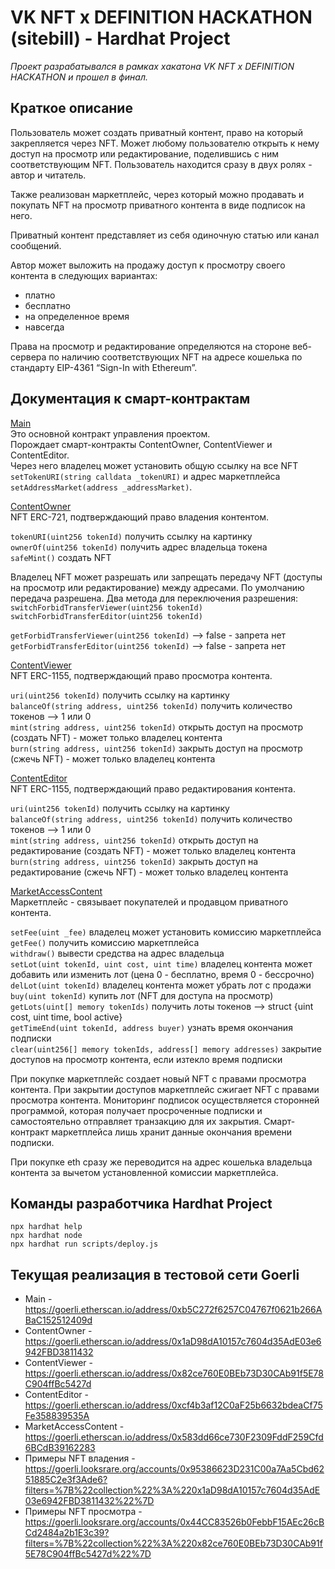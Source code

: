 # VK NFT x DEFINITION HACKATHON (sitebill) - Hardhat Project

*Проект разрабатывался в рамках хакатона VK NFT x DEFINITION HACKATHON и прошел в финал.*

## Краткое описание

Пользователь может создать приватный контент, право на который закрепляется через NFT. Может любому пользователю открыть к нему доступ на просмотр или редактирование, поделившись с ним соответствующим NFT. Пользователь находится сразу в двух ролях - автор и читатель.

Также реализован маркетплейс, через который можно продавать и покупать NFT на просмотр приватного контента в виде подписок на него.

Приватный контент представляет из себя одиночную статью или канал сообщений.

Автор может выложить на продажу доступ к просмотру своего контента в следующих вариантах:
- платно
- бесплатно
- на определенное время
- навсегда

Права на просмотр и редактирование определяются на стороне веб-сервера по наличию соответствующих NFT на адресе кошелька по стандарту EIP-4361 “Sign-In with Ethereum”.

## Документация к смарт-контрактам

<u>Main</u>\
Это основной контракт управления проектом.\
Порождает смарт-контракты ContentOwner, ContentViewer и ContentEditor.\
Через него владелец может установить общую ссылку на все NFT `setTokenURI(string calldata _tokenURI)` и адрес маркетплейса `setAddressMarket(address _addressMarket)`.

<u>ContentOwner</u>\
NFT ERC-721, подтверждающий право владения контентом.

`tokenURI(uint256 tokenId)` получить ссылку на картинку\
`ownerOf(uint256 tokenId)` получить адрес владельца токена\
`safeMint()` создать NFT

Владелец NFT может разрешать или запрещать передачу NFT (доступы на просмотр или редактирование) между адресами. По умолчанию передача разрешена. Два метода для переключения разрешения:\
`switchForbidTransferViewer(uint256 tokenId)`\
`switchForbidTransferEditor(uint256 tokenId)`

`getForbidTransferViewer(uint256 tokenId)` —> false - запрета нет\
`getForbidTransferEditor(uint256 tokenId)` —> false - запрета нет

<u>ContentViewer</u>\
NFT ERC-1155, подтверждающий право просмотра контента.

`uri(uint256 tokenId)` получить ссылку на картинку\
`balanceOf(string address, uint256 tokenId)` получить количество токенов —> 1 или 0\
`mint(string address, uint256 tokenId)` открыть доступ на просмотр (создать NFT) - может только владелец контента\
`burn(string address, uint256 tokenId)` закрыть доступ на просмотр (сжечь NFT) - может только владелец контента

<u>ContentEditor</u>\
NFT ERC-1155, подтверждающий право редактирования контента.

`uri(uint256 tokenId)` получить ссылку на картинку\
`balanceOf(string address, uint256 tokenId)` получить количество токенов —> 1 или 0\
`mint(string address, uint256 tokenId)` открыть доступ на редактирование (создать NFT) - может только владелец контента\
`burn(string address, uint256 tokenId)` закрыть доступ на редактирование (сжечь NFT) - может только владелец контента

<u>MarketAccessContent</u>\
Маркетплейс - связывает покупателей и продавцом приватного контента.

`setFee(uint _fee)` владелец может установить комиссию маркетплейса\
`getFee()` получить комиссию маркетплейса\
`withdraw()` вывести средства на адрес владельца\
`setLot(uint tokenId, uint cost, uint time)` владелец контента может добавить или изменить лот (цена 0 - бесплатно, время 0 - бессрочно)\
`delLot(uint tokenId)` владелец контента может убрать лот с продажи\
`buy(uint tokenId)` купить лот (NFT для доступа на просмотр)\
`getLots(uint[] memory tokenIds)` получить лоты токенов —> struct {uint cost, uint time, bool active}\
`getTimeEnd(uint tokenId, address buyer)` узнать время окончания подписки\
`clear(uint256[] memory tokenIds, address[] memory addresses)` закрытие доступов на просмотр контента, если изтекло время подписки

При покупке маркетплейс создает новый NFT с правами просмотра контента. При закрытии доступов маркетплейс сжигает NFT с правами просмотра контента. Мониторинг подписок осуществляется сторонней программой, которая получает просроченные подписки и самостоятельно отправляет транзакцию для их закрытия. Смарт-контракт маркетплейса лишь хранит данные окончания времени подписки.

При покупке eth сразу же переводится на адрес кошелька владельца контента за вычетом установленной комиссии маркетплейса.

## Команды разработчика Hardhat Project

```shell
npx hardhat help
npx hardhat node
npx hardhat run scripts/deploy.js
```

## Текущая реализация в тестовой сети Goerli

- Main - https://goerli.etherscan.io/address/0xb5C272f6257C04767f0621b266ABaC152512409d
- ContentOwner - https://goerli.etherscan.io/address/0x1aD98dA10157c7604d35AdE03e6942FBD3811432
- ContentViewer - https://goerli.etherscan.io/address/0x82ce760E0BEb73D30CAb91f5E78C904ffBc5427d
- ContentEditor - https://goerli.etherscan.io/address/0xcf4b3af12C0aF25b6632bdeaCf75Fe358839535A
- MarketAccessContent - https://goerli.etherscan.io/address/0x583dd66ce730F2309FddF259Cfd6BCdB39162283
- Примеры NFT владения - https://goerli.looksrare.org/accounts/0x95386623D231C00a7Aa5Cbd6251885C2e3f3Ade6?filters=%7B%22collection%22%3A%220x1aD98dA10157c7604d35AdE03e6942FBD3811432%22%7D
- Примеры NFT просмотра - https://goerli.looksrare.org/accounts/0x44CC83526b0FebbF15AEc26cBCd2484a2b1E3c39?filters=%7B%22collection%22%3A%220x82ce760E0BEb73D30CAb91f5E78C904ffBc5427d%22%7D